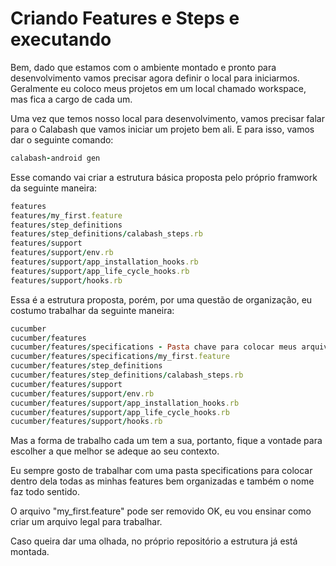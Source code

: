 # Criando Features e Steps e executando

Bem, dado que estamos com o ambiente montado e pronto para desenvolvimento vamos precisar agora definir o local para iniciarmos. Geralmente eu coloco meus projetos em um local chamado workspace, mas fica a cargo de cada um.

Uma vez que temos nosso local para desenvolvimento, vamos precisar falar para o Calabash que vamos iniciar um projeto bem ali. E para isso, vamos dar o seguinte comando:

```ruby
calabash-android gen
```
Esse comando vai criar a estrutura básica proposta pelo próprio framwork da seguinte maneira:

```ruby
features
features/my_first.feature
features/step_definitions
features/step_definitions/calabash_steps.rb
features/support
features/support/env.rb
features/support/app_installation_hooks.rb
features/support/app_life_cycle_hooks.rb
features/support/hooks.rb
```

Essa é a estrutura proposta, porém, por uma questão de organização, eu costumo trabalhar da seguinte maneira:

```ruby
cucumber
cucumber/features
cucumber/features/specifications - Pasta chave para colocar meus arquivos .feature
cucumber/features/specifications/my_first.feature
cucumber/features/step_definitions
cucumber/features/step_definitions/calabash_steps.rb
cucumber/features/support
cucumber/features/support/env.rb
cucumber/features/support/app_installation_hooks.rb
cucumber/features/support/app_life_cycle_hooks.rb
cucumber/features/support/hooks.rb
```
Mas a forma de trabalho cada um tem a sua, portanto, fique a vontade para escolher a que melhor se adeque ao seu contexto.

Eu sempre gosto de trabalhar com uma pasta specifications para colocar dentro dela todas as minhas features bem organizadas e também o nome faz todo sentido.

O arquivo "my_first.feature" pode ser removido OK, eu vou ensinar como criar um arquivo legal para trabalhar.

Caso queira dar uma olhada, no próprio repositório a estrutura já está montada.
